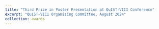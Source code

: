 ```yaml
---
title: "Third Prize in Poster Presentation at QuIST-VIII Conference"
excerpt: "QuIST-VIII Organizing Committee, August 2024"
collection: awards
---
```


